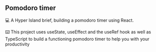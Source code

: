 ## Pomodoro timer ##

💻 A Hyper Island brief, building a pomodoro timer using React. 

⌨️ This project uses useState, useEffect and the useRef hook as well as TypeScript to build a functioning pomodoro timer to help you with your productivity
